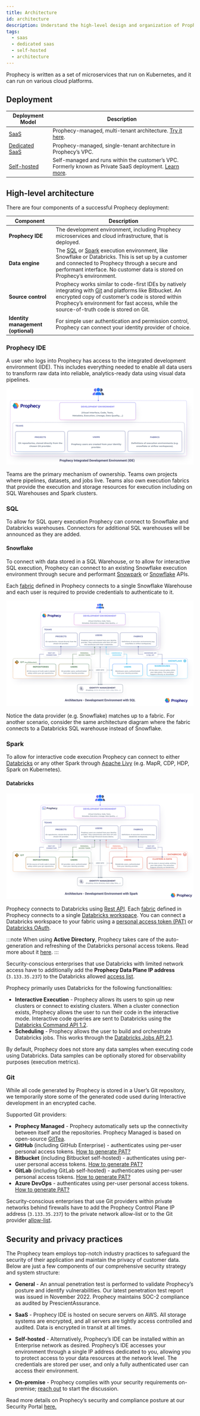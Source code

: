 ```yaml
---
title: Architecture
id: architecture
description: Understand the high-level design and organization of Prophecy
tags:
  - saas
  - dedicated saas
  - self-hosted
  - architecture
---
```


Prophecy is written as a set of microservices that run on Kubernetes, and it can run on various cloud platforms.

## Deployment

| Deployment Model                                                            | Description                                                                                                              |
| --------------------------------------------------------------------------- | ------------------------------------------------------------------------------------------------------------------------ |
| [SaaS](docs/administration/prophecy-deployment.md#saas)                     | Prophecy-managed, multi-tenant architecture. [Try it here](https://app.prophecy.io/).                                    |
| [Dedicated SaaS](docs/administration/prophecy-deployment.md#dedicated-saas) | Prophecy-managed, single-tenant architecture in Prophecy’s VPC.                                                          |
| [Self-hosted](docs/administration/prophecy-deployment.md#self-hosted)       | Self-managed and runs within the customer’s VPC. Formerly known as Private SaaS deployment. [Learn more](./self-hosted). |

## High-level architecture

There are four components of a successful Prophecy deployment:

| Component                          | Description                                                                                                                                                                                                                                                     |
| ---------------------------------- | --------------------------------------------------------------------------------------------------------------------------------------------------------------------------------------------------------------------------------------------------------------- |
| **Prophecy IDE**                   | The development environment, including Prophecy microservices and cloud infrastructure, that is deployed.                                                                                                                                                       |
| **Data engine**                    | The [SQL](#sql) or [Spark](#spark) execution environment, like Snowflake or Databricks. This is set up by a customer and connected to Prophecy through a secure and performant interface. No customer data is stored on Prophecy’s environment.                 |
| **Source control**                 | Prophecy works similar to code-first IDEs by natively integrating with [Git](#git) and platforms like Bitbucket. An encrypted copy of customer’s code is stored within Prophecy’s environment for fast access, while the source-of-truth code is stored on Git. |
| **Identity management (optional)** | For simple user authentication and permission control, Prophecy can connect your identity provider of choice.                                                                                                                                                   |

### Prophecy IDE

A user who logs into Prophecy has access to the integrated development environment (IDE). This includes everything needed to enable all data users to transform raw data into reliable, analytics-ready data using visual data pipelines.

![Prophecy IDE](./img/arch_ide.png)

Teams are the primary mechanism of ownership. Teams own projects where pipelines, datasets, and jobs live. Teams also own execution fabrics that provide the execution and storage resources for execution including on SQL Warehouses and Spark clusters.

### SQL

To allow for SQL query execution Prophecy can connect to Snowflake and Databricks warehouses. Connectors for additional SQL warehouses will be announced as they are added.

#### Snowflake

To connect with data stored in a SQL Warehouse, or to allow for interactive SQL execution, Prophecy can connect to an existing Snowflake execution environment through secure and performant [Snowpark](https://docs.snowflake.com/en/developer-guide/snowpark/index) or [Snowflake](https://docs.snowflake.com/en/developer-guide/sql-api/reference) APIs.

Each [fabric](docs/getting-started/concepts/fabrics.md) defined in Prophecy connects to a single Snowflake Warehouse and each user is required to provide credentials to authenticate to it.

![Arch_Diagram](./img/arch_snowflake.png)

Notice the data provider (e.g. Snowflake) matches up to a fabric. For another scenario, consider the same architecture diagram where the fabric connects to a Databricks SQL warehouse instead of Snowflake.

### Spark

To allow for interactive code execution Prophecy can connect to either [Databricks](#databricks) or any other Spark through [Apache Livy](https://livy.apache.org/) (e.g. MapR, CDP, HDP, Spark on Kubernetes).

#### Databricks

![Prophecy to Databricks Connectivity](./img/arch_databricks.png)

Prophecy connects to Databricks using [Rest API](https://docs.databricks.com/dev-tools/api/latest/index.html). Each [fabric](docs/getting-started/concepts/fabrics.md) defined in Prophecy connects to a single [Databricks workspace](https://docs.databricks.com/workspace/index.html). You can connect a Databricks workspace to your fabric using a [personal access token (PAT)](https://docs.databricks.com/dev-tools/api/latest/authentication.html) or [Databricks OAuth](docs/administration/authentication/databricks-oauth.md).

:::note
When using **Active Directory**, Prophecy takes care of the auto-generation and refreshing of the Databricks personal access tokens. Read more about it [here](https://docs.microsoft.com/en-us/azure/databricks/dev-tools/api/latest/aad/).
:::

Security-conscious enterprises that use Databricks with limited network access have to additionally add the **Prophecy Data Plane IP address** (`3.133.35.237`) to the Databricks allowed [access list](https://docs.databricks.com/security/network/ip-access-list.html#add-an-ip-access-list).

Prophecy primarily uses Databricks for the following functionalities:

- **Interactive Execution** - Prophecy allows its users to spin up new clusters or connect to existing clusters. When a cluster connection exists, Prophecy allows the user to run their code in the interactive mode. Interactive code queries are sent to Databricks using the [Databricks Command API 1.2](https://docs.databricks.com/dev-tools/api/1.2/index.html).
- **Scheduling** - Prophecy allows the user to build and orchestrate Databricks jobs. This works through the [Databricks Jobs API 2.1](https://docs.databricks.com/dev-tools/api/latest/jobs.html).

By default, Prophecy does not store any data samples when executing code using Databricks. Data samples can be optionally stored for observability purposes (execution metrics).

### Git

While all code generated by Prophecy is stored in a User’s Git repository, we temporarily store some of the generated code used during Interactive development in an encrypted cache.

Supported Git providers:

- **Prophecy Managed** - Prophecy automatically sets up the connectivity between itself and the repositories. Prophecy Managed is based on open-source [GitTea](https://github.com/go-gitea/gitea).
- **GitHub** (including GitHub Enterprise) - authenticates using per-user personal access tokens. [How to generate PAT?](https://docs.github.com/en/authentication/keeping-your-account-and-data-secure/creating-a-personal-access-token)
- **Bitbucket** (including Bitbucket self-hosted) - authenticates using per-user personal access tokens. [How to generate PAT?](https://confluence.atlassian.com/bitbucketserver072/personal-access-tokens-1005335924.html)
- **GitLab** (including GitLab self-hosted) - authenticates using per-user personal access tokens. [How to generate PAT?](https://docs.gitlab.com/ee/user/profile/personal_access_tokens.html)
- **Azure DevOps** - authenticates using per-user personal access tokens. [How to generate PAT?](https://docs.microsoft.com/en-us/azure/devops/organizations/accounts/use-personal-access-tokens-to-authenticate?view=azure-devops&tabs=Windows)

Security-conscious enterprises that use Git providers within private networks behind firewalls have to add the Prophecy Control Plane IP address (`3.133.35.237`) to the private network allow-list or to the Git provider [allow-list](https://github.blog/2019-12-12-ip-allow-lists-now-in-public-beta/).

## Security and privacy practices

The Prophecy team employs top-notch industry practices to safeguard the security of their application and maintain the privacy of customer data. Below are just a few components of our comprehensive security strategy and system structure:

- **General** - An annual penetration test is performed to validate Prophecy’s posture and identify vulnerabilities. Our latest penetration test report was issued in November 2022. Prophecy maintains SOC-2 compliance as audited by PrescientAssurance.

- **SaaS** - Prophecy IDE is hosted on secure servers on AWS. All storage systems are encrypted, and all servers are tightly access controlled and audited. Data is encrypted in transit at all times.

- **Self-hosted** - Alternatively, Prophecy’s IDE can be installed within an Enterprise network as desired. Prophecy’s IDE accesses your environment through a single IP address dedicated to you, allowing you to protect access to your data resources at the network level. The credentials are stored per user, and only a fully authenticated user can access their environment.

- **On-premise** - Prophecy complies with your security requirements on-premise; [reach out](https://www.prophecy.io/request-a-demo) to start the discussion.

Read more details on Prophecy’s security and compliance posture at our Security Portal [here.](https://security.prophecy.io/)
